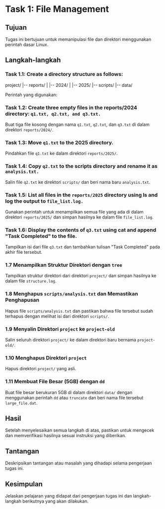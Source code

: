 # Task 1: File Management

## Tujuan

Tugas ini bertujuan untuk memanipulasi file dan direktori menggunakan perintah dasar Linux.

## Langkah-langkah

### Task 1.1: Create a directory structure as follows:

project/
|-- reports/
| |-- 2024/
| |-- 2025/
|-- scripts/
|-- data/

Perintah yang digunakan:

### Task 1.2: Create three empty files in the reports/2024 directory: `q1.txt, q2.txt, and q3.txt.`

Buat tiga file kosong dengan nama `q1.txt`, `q2.txt`, dan `q3.txt` di dalam direktori `reports/2024/`.

### Task 1.3: Move `q1.txt` to the 2025 directory.

Pindahkan file `q1.txt` ke dalam direktori `reports/2025/`.

### Task 1.4: Copy `q2.txt` to the scripts directory and rename it as `analysis.txt.`

Salin file `q2.txt` ke direktori `scripts/` dan beri nama baru `analysis.txt`.

### Task 1.5: List all files in the `reports/2025` directory using ls and log the output to `file_list.log.`

Gunakan perintah untuk menampilkan semua file yang ada di dalam direktori `reports/2025/` dan simpan hasilnya ke dalam file `file_list.log`.

### Task 1.6: Display the contents of `q3.txt` using cat and append "Task Completed" to the file.

Tampilkan isi dari file `q3.txt` dan tambahkan tulisan "Task Completed" pada akhir file tersebut.

### 1.7 Menampilkan Struktur Direktori dengan `tree`

Tampilkan struktur direktori dari direktori `project/` dan simpan hasilnya ke dalam file `structure.log`.

### 1.8 Menghapus `scripts/analysis.txt` dan Memastikan Penghapusan

Hapus file `scripts/analysis.txt` dan pastikan bahwa file tersebut sudah terhapus dengan melihat isi dari direktori `scripts/`.

### 1.9 Menyalin Direktori `project` ke `project-old`

Salin seluruh direktori `project/` ke dalam direktori baru bernama `project-old/`.

### 1.10 Menghapus Direktori `project`

Hapus direktori `project/` yang asli.

### 1.11 Membuat File Besar (5GB) dengan `dd`

Buat file besar berukuran 5GB di dalam direktori `data/` dengan menggunakan perintah `dd` atau `truncate` dan beri nama file tersebut `large_file.dat`.

## Hasil

Setelah menyelesaikan semua langkah di atas, pastikan untuk mengecek dan memverifikasi hasilnya sesuai instruksi yang diberikan.

## Tantangan

Deskripsikan tantangan atau masalah yang dihadapi selama pengerjaan tugas ini.

## Kesimpulan

Jelaskan pelajaran yang didapat dari pengerjaan tugas ini dan langkah-langkah berikutnya yang akan dilakukan.

```

```
